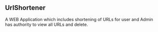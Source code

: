 ## UrlShortener

A WEB Application which includes shortening of URLs for user and Admin has authority to view all URLs and delete.

